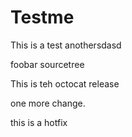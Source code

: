 Testme
======
This is a test
anothersdasd

foobar
sourcetree

This is teh octocat release

one more change.

this is a hotfix

